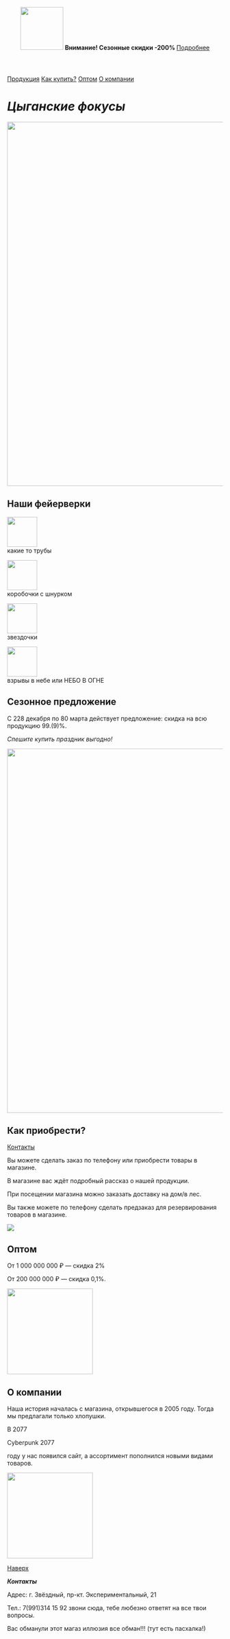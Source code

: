 
<html>
    <body>
        <link rel="stylesheet" href="style.css" type="text/css"/>
        <header class="cuganskie_fokusu">
            <img  id ="logo" src="https://mars.algoritmika.org/uploads/2020/12/logo_0_1607675596.svg" height="100px"/>
            <b>Внимание! Сезонные скидки -200% </b><a href="#discount" class="ukrainskaya_bimba">Подробнее</a>
        </header>
        <main>
            <nav class="rrrrrr">
                <a href="#price" class="r">Продукция</a>
                <a href="#delivery" class="r">Как купить?</a>
                <a href="#wholesale" class="r">Оптом</a>
                <a href="#about_us" class="r">О компании</a>
            </nav>
            <h1 class="cheburek"><i>Цыганские фокусы</i></h1>
            <img src="https://mars.algoritmika.org/uploads/2020/12/fireworks-2731725_1920_0_1607673819.jpg" width="850px"/>
            <h2 id="price">Наши фейерверки</h2>
            <p>
                <p class="t"><img src="https://mars.algoritmika.org/uploads/2020/12/%D1%85%D0%BB%D0%BE%D0%BF%D1%83%D1%88%D0%BA%D0%B0_0_1607673818.svg" width="70px"/><br/>какие то трубы </p>
                <p class="t"><img src="https://mars.algoritmika.org/uploads/2020/12/%D0%BF%D0%B5%D1%82%D0%B0%D1%80%D0%B4%D0%B0_0_1607673817.svg" width="70px"/><br/>коробочки с шнурком</p>
                <p class="t"><img src="https://mars.algoritmika.org/uploads/2020/12/%D1%84%D0%BE%D0%BD%D1%82%D0%B0%D0%BD_0_1607673817.svg" width="70px"/><br/>звездочки</p>
                <p class="t"><img src="https://mars.algoritmika.org/uploads/2020/12/%D1%88%D0%B0%D1%80_0_1607673818.svg" width="70px"/><br/>взрывы в небе или НЕБО В ОГНЕ</p>
            </p>
            <h2 id="discount">Сезонное предложение</h2>
            <p>С 228 декабря по 80 марта действует предложение: скидка на всю продукцию 99.(9)%.</p>
            <p>
                <i>Спешите купить праздник выгодно!</i>
            </p>
            <img src="https://mars.algoritmika.org/uploads/2020/12/%D1%81%D0%B5%D0%B7%D0%BE%D0%BD%D0%BD%D1%8B%D0%B5%20%D1%81%D0%BA%D0%B8%D0%B4%D0%BA%D0%B8_0_1607673818.jpg" width="850px"/>
            <h2 id="delivery">Как приобрести?</h2>
            <a href="#contacts">Контакты</a>
            <p>Вы можете сделать заказ по телефону или приобрести товары в магазине.</p>
            <p>В магазине вас ждёт подробный рассказ о нашей продукции.</p>
            <p>При посещении магазина можно заказать доставку на дом/в лес.</p>
            <p>Вы также можете по телефону сделать предзаказ для резервирования товаров в магазине.</p>
            <img src="https://mars.algoritmika.org/uploads/2020/12/%D0%BF%D0%BE%D0%BA%D1%83%D0%BF%D0%BA%D0%B0_0_1607673818.png"/>
            <h2 id="wholesale">Оптом</h2>
            <p>От 1 000 000 000 ₽ — скидка 2%</p>
            <p>От 200 000 000 ₽ — скидка 0,1%.</p>
            <img src="https://mars.algoritmika.org/uploads/2020/12/%D0%BE%D0%BF%D1%82_0_1607673818.png" width="200px"/>
            <h2 id="about_us">О компании</h2>
            <p>Наша история началась с магазина, открывшегося в 2005 году. Тогда мы предлагали только хлопушки.</p>
            <p>В 2077 <p class="y">Cyberpunk 2077</p> году у нас появился сайт, а ассортимент пополнился новыми видами товаров.</p>
            <img src="https://mars.algoritmika.org/uploads/2020/12/arrows-2023449_1920_0_1607674211.png" width="200px"/><br/>
            <p><a href="#logo">Наверх</a></p>
        </main>
        <footer>
            <p id="contacts"><b><i>Контакты</i></b></p>
            <p>Адрес: г. Звёздный, пр-кт. Экспериментальный, 21</p>
            <p>Тел.: 7(991)314 15 92 звони сюда, тебе любезно ответят на все твои вопросы.</p>
            <p class="disclaimer">Вас обманули этот магаз иллюзия все обман!!! (тут есть пасхалка!)</p>
        </footer>
    </body>
</html>
